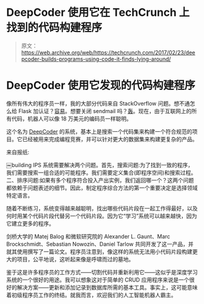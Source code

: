 # DeepCoder 使用它在 TechCrunch 上找到的代码构建程序

> 原文：<https://web.archive.org/web/https://techcrunch.com/2017/02/23/deepcoder-builds-programs-using-code-it-finds-lying-around/>

# DeepCoder 使用它发现的代码构建程序

像所有伟大的程序员一样，我的大部分代码来自 StackOverflow 问题。想不通怎么给 Flask 加认证？[容易](https://web.archive.org/web/20221202124945/http://stackoverflow.com/questions/6972999/flask-user-authentication)。想要关闭 sendmail 吗？[轰](https://web.archive.org/web/20221202124945/http://stackoverflow.com/questions/10359437/sendmail-how-to-configure-sendmail-on-ubuntu)。现在，由于互联网上的所有代码，机器人可以像 18 万美元的编码员一样聪明。

这个名为 [DeepCoder](https://web.archive.org/web/20221202124945/https://openreview.net/pdf?id=ByldLrqlx) 的系统，基本上是搜索一个代码集来构建一个符合规范的项目。它已经被用来完成编程竞赛，并可以针对更大的数据集来构建更复杂的产品。

来自报纸:

￼building IPS 系统需要解决两个问题。首先，搜索问题:为了找到一致的程序，我们需要搜索一组合适的可能程序。我们需要定义集合(即程序空间)和搜索过程。二、排序问题:如果有多个程序符合投入产出实例，我们返回哪一个？这两个问题都依赖于问题表述的细节。因此，制定程序综合方法的第一个重要决定是选择领域特定语言。

随着不断练习，系统变得越来越聪明，找出哪些代码片段在一起工作得最好，以及何时用某个代码片段代替另一个代码片段。因为它“学习”系统可以越来越快，因为它建立更多的程序。

剑桥大学的 Matej Balog 和微软研究院的 Alexander L. Gaunt、Marc Brockschmidt、Sebastian Nowozin、Daniel Tarlow 共同开发了这一产品，并就其使用撰写了一篇论文。程序员注意到，像这样的系统无法用小代码片段构建更大的项目，公平地说，这听起来像是呼啸而过的墓地。

鉴于这是许多程序员的工作方式——切割代码并重新利用它——这似乎是深度学习系统的一个很好的用途。我可以想象这对于简单的 CRUD 应用程序来说是一个很好的解决方案——更新和添加记录到数据库所需的基本工具。事实上，这可能意味着初级程序员工作的终结。就我而言，欢迎我们的人工智能机器人霸主。